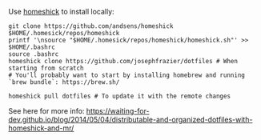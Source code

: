 Use [homeshick](https://github.com/andsens/homeshick) to install locally:

```shell
git clone https://github.com/andsens/homeshick $HOME/.homesick/repos/homeshick
printf '\nsource "$HOME/.homesick/repos/homeshick/homeshick.sh"' >> $HOME/.bashrc
source .bashrc
homeshick clone https://github.com/josephfrazier/dotfiles # When starting from scratch
# You'll probably want to start by installing homebrew and running `brew bundle`: https://brew.sh/

homeshick pull dotfiles # To update it with the remote changes
```
See here for more info: https://waiting-for-dev.github.io/blog/2014/05/04/distributable-and-organized-dotfiles-with-homeshick-and-mr/
